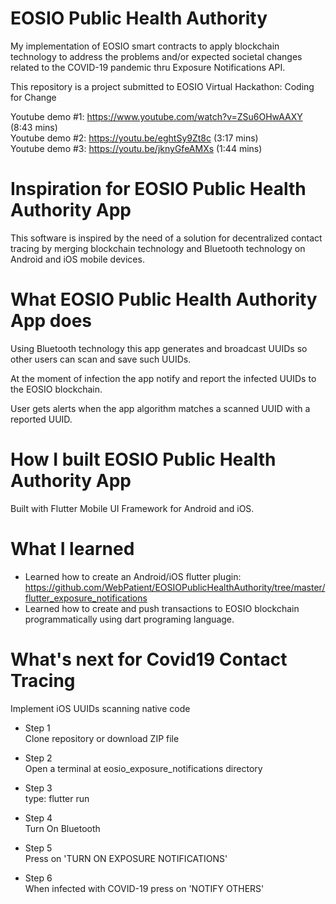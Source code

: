 # EOSIO Public Health Authority

My implementation of EOSIO smart contracts to apply blockchain technology to address the problems and/or expected societal changes related to the COVID-19 pandemic thru Exposure Notifications API.

This repository is a project submitted to EOSIO Virtual Hackathon: Coding for Change

Youtube demo #1: https://www.youtube.com/watch?v=ZSu6OHwAAXY (8:43 mins)
<br>Youtube demo #2: https://youtu.be/eghtSy9Zt8c (3:17 mins)
<br>Youtube demo #3: https://youtu.be/jknyGfeAMXs (1:44 mins)


# Inspiration for EOSIO Public Health Authority App

This software is inspired by the need of a solution for decentralized contact tracing by merging blockchain technology and Bluetooth technology on Android and iOS mobile devices.

# What EOSIO Public Health Authority App does

Using Bluetooth technology this app generates and broadcast UUIDs so other users can scan and save such UUIDs. 

At the moment of infection the app notify and report the infected UUIDs to the EOSIO blockchain. 

User gets alerts when the app algorithm matches a scanned UUID with a reported UUID.

# How I built EOSIO Public Health Authority App

Built with Flutter Mobile UI Framework for Android and iOS.

# What I learned

 - Learned how to create an Android/iOS flutter plugin: https://github.com/WebPatient/EOSIOPublicHealthAuthority/tree/master/flutter_exposure_notifications
 - Learned how to create and push transactions to EOSIO blockchain programmatically using dart programing language.

# What's next for Covid19 Contact Tracing

Implement iOS UUIDs scanning native code


 - Step 1<br>
Clone repository or download ZIP file

- Step 2<br>
Open a terminal at eosio_exposure_notifications directory

- Step 3<br>
type: flutter run

- Step 4<br>
Turn On Bluetooth

- Step 5<br>
Press on 'TURN ON EXPOSURE NOTIFICATIONS'

- Step 6<br>
When infected with COVID-19 press on 'NOTIFY OTHERS'
